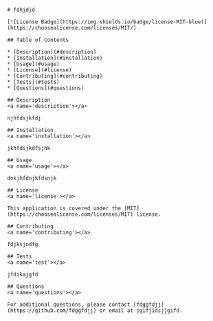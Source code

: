 
    # fdhjdjd

    [![License Badge](https://img.shields.io/badge/license-MIT-blue)](https://choosealicense.com/licenses/MIT/)

    ## Table of Contents

    * [Description](#description)
    * [Installation](#installation)
    * [Usage](#usage)
    * [License](#license)
    * [Contributing](#contributing)
    * [Tests](#tests)
    * [Questions](#questions)

    ## Description
    <a name='description'></a>

    njhfdsjkfdj

    ## Installation
    <a name='installation'></a>

    jkhfdsjkdfsjhk

    ## Usage
    <a name='usage'></a>

    dnkjhfdnjkfdsnjk

    ## License
    <a name='license'></a>

    This application is covered under the [MIT](https://choosealicense.com/licenses/MIT) license.

    ## Contributing
    <a name='contributing'></a>

    fdjksjndfg

    ## Tests
    <a name='test'></a>

    jfdikajgfd

    ## Questions
    <a name='questions'></a>

    For additional questions, please contact [fdggfdjj](https://github.com/fdggfdjj) or email at jgifjidsjjgifd.
    